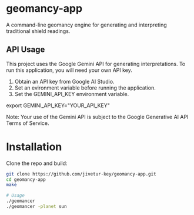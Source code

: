 # geomancy-app

A command-line geomancy engine for generating and interpreting traditional shield readings.

## API Usage

This project uses the Google Gemini API for generating interpretations. To run this application, you will need your own API key.

1. Obtain an API key from Google AI Studio.
2. Set an evironment variable before running the application.
3. Set the GEMINI_API_KEY environment variable.

export GEMINI_API_KEY="YOUR_API_KEY"

Note: Your use of the Gemini API is subject to the Google Generative AI API Terms of Service.

# Installation

Clone the repo and build:

```sh
git clone https://github.com/jivetur-key/geomancy-app.git
cd geomancy-app
make

# Usage
./geomancer
./geomancer -planet sun

